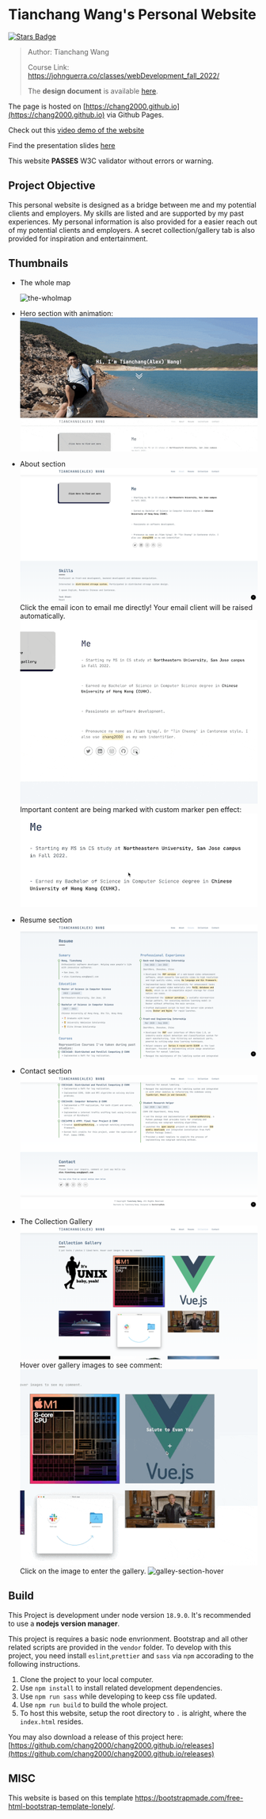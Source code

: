 # Tianchang Wang's Personal Website
<a href="https://github.com/chang2000/chang2000.github.io/stargazers"><img src="https://img.shields.io/github/stars/chang2000/chang2000.github.io" alt="Stars Badge"/></a>

> Author: Tianchang Wang
>
> Course Link: https://johnguerra.co/classes/webDevelopment_fall_2022/ 
>
> The **design document** is available [here](./docs/design.pdf).

The page is hosted on [https://chang2000.github.io](https://chang2000.github.io) via Github Pages.

Check out this [video demo of the website](https://www.youtube.com/watch?v=V7JF0t7yD_U)

Find the presentation slides [here](https://docs.google.com/presentation/d/11oOmDFVqwDcXtJvD0wh2XzJlfMwOaHeyypQoMSOWABE/edit?usp=sharing)

This website **PASSES** W3C validator without errors or warning.

## Project Objective

This personal website is designed as a bridge between me and my potential clients and employers. My skills are listed and are supported by my past experiences. My personal information is also provided for a easier reach out of my potential clients and employers. A secret collection/gallery tab is also provided for inspiration and entertainment.

## Thumbnails

- The whole map

  ![the-wholmap](./docs/thumbnail.png)

- Hero section with animation: ![hero-animation](./docs/hero-section.gif)

- About section ![about-section](./docs/about-view.png) Click the email icon to email me directly! Your email client will be raised automatically. ![mail-me](./docs/mail-to-me.gif) Important content are being marked with custom marker pen effect: ![marker-pen](./docs/markerpen-effect.gif)
- Resume section ![resume-section](./docs/resume-view.png)
- Contact section ![contact-section](./docs/contact-view.png)
- The Collection Gallery ![galley-section](./docs/gallery-view.png) Hover over gallery images to see comment: ![galley-section-hover](./docs/gallery-hover.gif) Click on the image to enter the gallery. ![galley-section-hover](./docs/gallery.gif)

## Build

This Project is development under node version `18.9.0`. It's recommended to use a **nodejs version manager**.

This project is requires a basic node envrionment. Bootstrap and all other related scripts are provided in the `vendor` folder. To develop with this project, you need install `eslint`,`prettier` and `sass` via `npm` accorading to the following instructions. 

1. Clone the project to your local computer.
2. Use `npm install` to install related development dependencies.
3. Use `npm run sass` while developing to keep css file updated.
4. Use `npm run build` to build the whole project.
4. To host this website, setup the root directory to `.` is alright, where the `index.html` resides.

You may also download a release of this project here: [https://github.com/chang2000/chang2000.github.io/releases](https://github.com/chang2000/chang2000.github.io/releases)

## MISC

This website is based on this template https://bootstrapmade.com/free-html-bootstrap-template-lonely/.
